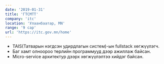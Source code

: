 ```yaml
---
date: '2019-01-31'
title: 'ГТСМТТ'
company: 'itc'
location: 'Улаанбаатар, MN'
range: '9 сар'
url: 'https://itc.gov.mn/home'
---
```


- TAIS(Татварын нэгдсэн удирдлагын систем)-ын fullstack хөгжүүлэгч.
- Баг хамт олноороо төрлийн программууд дээр ажиллаж байсан.
- Micro-service архитектур дээрх хөгжүүлэлтээ хийдэг байсан.
